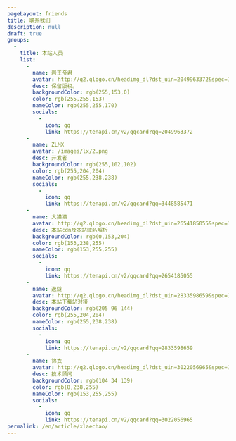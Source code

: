 ```yaml
---
pageLayout: friends
title: 联系我们
description: null
draft: true
groups:
  -
    title: 本站人员
    list:
      -
        name: 岩王帝君
        avatar: http://q2.qlogo.cn/headimg_dl?dst_uin=2049963372&spec=100
        desc: 保留版权。
        backgroundColor: rgb(255,153,0)
        color: rgb(255,255,153)
        nameColor: rgb(255,255,170)
        socials:
          -
            icon: qq
            link: https://tenapi.cn/v2/qqcard?qq=2049963372
      -
        name: ZLMX
        avatar: /images/lx/2.png
        desc: 开发者
        backgroundColor: rgb(255,102,102)
        color: rgb(255,204,204)
        nameColor: rgb(255,238,238)
        socials:
          -
            icon: qq
            link: https://tenapi.cn/v2/qqcard?qq=3448585471
      -
        name: 大猫猫
        avatar: http://q2.qlogo.cn/headimg_dl?dst_uin=2654185055&spec=100
        desc: 本站cdn及本站域名解析
        backgroundColor: rgb(0,153,204)
        color: rgb(153,238,255)
        nameColor: rgb(153,255,255)
        socials:
          -
            icon: qq
            link: https://tenapi.cn/v2/qqcard?qq=2654185055
      -
        name: 逸燧
        avatar: http://q2.qlogo.cn/headimg_dl?dst_uin=2833598659&spec=100
        desc: 本站下载站对接
        backgroundColor: rgb(205 96 144)
        color: rgb(255,204,204)
        nameColor: rgb(255,238,238)
        socials:
          -
            icon: qq
            link: https://tenapi.cn/v2/qqcard?qq=2833598659
      -
        name: 锦衣
        avatar: http://q2.qlogo.cn/headimg_dl?dst_uin=3022056965&spec=100
        desc: 技术顾问
        backgroundColor: rgb(104 34 139)
        color: rgb(8,238,255)
        nameColor: rgb(153,255,255)
        socials:
          -
            icon: qq
            link: https://tenapi.cn/v2/qqcard?qq=3022056965
permalink: /en/article/xlaechao/
---
```


